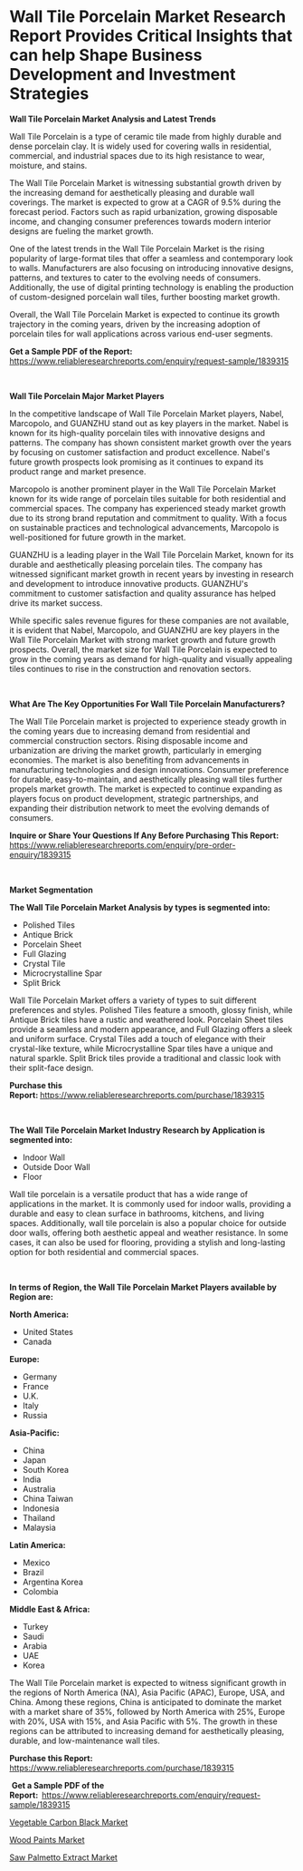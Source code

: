 <p><h1>Wall Tile Porcelain Market Research Report Provides Critical Insights that can help Shape Business Development and Investment Strategies</h1></p><p><strong>Wall Tile Porcelain Market Analysis and Latest Trends</strong></p>
<p><p>Wall Tile Porcelain is a type of ceramic tile made from highly durable and dense porcelain clay. It is widely used for covering walls in residential, commercial, and industrial spaces due to its high resistance to wear, moisture, and stains.</p><p>The Wall Tile Porcelain Market is witnessing substantial growth driven by the increasing demand for aesthetically pleasing and durable wall coverings. The market is expected to grow at a CAGR of 9.5% during the forecast period. Factors such as rapid urbanization, growing disposable income, and changing consumer preferences towards modern interior designs are fueling the market growth.</p><p>One of the latest trends in the Wall Tile Porcelain Market is the rising popularity of large-format tiles that offer a seamless and contemporary look to walls. Manufacturers are also focusing on introducing innovative designs, patterns, and textures to cater to the evolving needs of consumers. Additionally, the use of digital printing technology is enabling the production of custom-designed porcelain wall tiles, further boosting market growth.</p><p>Overall, the Wall Tile Porcelain Market is expected to continue its growth trajectory in the coming years, driven by the increasing adoption of porcelain tiles for wall applications across various end-user segments.</p></p>
<p><strong>Get a Sample PDF of the Report:&nbsp;</strong> <a href="https://www.reliableresearchreports.com/enquiry/request-sample/1839315">https://www.reliableresearchreports.com/enquiry/request-sample/1839315</a></p>
<p>&nbsp;</p>
<p><strong>Wall Tile Porcelain Major Market Players</strong></p>
<p><p>In the competitive landscape of Wall Tile Porcelain Market players, Nabel, Marcopolo, and GUANZHU stand out as key players in the market. Nabel is known for its high-quality porcelain tiles with innovative designs and patterns. The company has shown consistent market growth over the years by focusing on customer satisfaction and product excellence. Nabel's future growth prospects look promising as it continues to expand its product range and market presence.</p><p>Marcopolo is another prominent player in the Wall Tile Porcelain Market known for its wide range of porcelain tiles suitable for both residential and commercial spaces. The company has experienced steady market growth due to its strong brand reputation and commitment to quality. With a focus on sustainable practices and technological advancements, Marcopolo is well-positioned for future growth in the market.</p><p>GUANZHU is a leading player in the Wall Tile Porcelain Market, known for its durable and aesthetically pleasing porcelain tiles. The company has witnessed significant market growth in recent years by investing in research and development to introduce innovative products. GUANZHU's commitment to customer satisfaction and quality assurance has helped drive its market success.</p><p>While specific sales revenue figures for these companies are not available, it is evident that Nabel, Marcopolo, and GUANZHU are key players in the Wall Tile Porcelain Market with strong market growth and future growth prospects. Overall, the market size for Wall Tile Porcelain is expected to grow in the coming years as demand for high-quality and visually appealing tiles continues to rise in the construction and renovation sectors.</p></p>
<p>&nbsp;</p>
<p><strong>What Are The Key Opportunities For Wall Tile Porcelain Manufacturers?</strong></p>
<p><p>The Wall Tile Porcelain market is projected to experience steady growth in the coming years due to increasing demand from residential and commercial construction sectors. Rising disposable income and urbanization are driving the market growth, particularly in emerging economies. The market is also benefiting from advancements in manufacturing technologies and design innovations. Consumer preference for durable, easy-to-maintain, and aesthetically pleasing wall tiles further propels market growth. The market is expected to continue expanding as players focus on product development, strategic partnerships, and expanding their distribution network to meet the evolving demands of consumers.</p></p>
<p><strong>Inquire or Share Your Questions If Any Before Purchasing This Report:</strong> <a href="https://www.reliableresearchreports.com/enquiry/pre-order-enquiry/1839315">https://www.reliableresearchreports.com/enquiry/pre-order-enquiry/1839315</a></p>
<p>&nbsp;</p>
<p><strong>Market Segmentation</strong></p>
<p><strong>The Wall Tile Porcelain Market Analysis by types is segmented into:</strong></p>
<p><ul><li>Polished Tiles</li><li>Antique Brick</li><li>Porcelain Sheet</li><li>Full Glazing</li><li>Crystal Tile</li><li>Microcrystalline Spar</li><li>Split Brick</li></ul></p>
<p><p>Wall Tile Porcelain Market offers a variety of types to suit different preferences and styles. Polished Tiles feature a smooth, glossy finish, while Antique Brick tiles have a rustic and weathered look. Porcelain Sheet tiles provide a seamless and modern appearance, and Full Glazing offers a sleek and uniform surface. Crystal Tiles add a touch of elegance with their crystal-like texture, while Microcrystalline Spar tiles have a unique and natural sparkle. Split Brick tiles provide a traditional and classic look with their split-face design.</p></p>
<p><strong>Purchase this Report:&nbsp;</strong><a href="https://www.reliableresearchreports.com/purchase/1839315">https://www.reliableresearchreports.com/purchase/1839315</a></p>
<p>&nbsp;</p>
<p><strong>The Wall Tile Porcelain Market Industry Research by Application is segmented into:</strong></p>
<p><ul><li>Indoor Wall</li><li>Outside Door Wall</li><li>Floor</li></ul></p>
<p><p>Wall tile porcelain is a versatile product that has a wide range of applications in the market. It is commonly used for indoor walls, providing a durable and easy to clean surface in bathrooms, kitchens, and living spaces. Additionally, wall tile porcelain is also a popular choice for outside door walls, offering both aesthetic appeal and weather resistance. In some cases, it can also be used for flooring, providing a stylish and long-lasting option for both residential and commercial spaces.</p></p>
<p>&nbsp;</p>
<p><strong>In terms of Region, the Wall Tile Porcelain Market Players available by Region are:</strong></p>
<p>
    <p> <strong> North America: </strong>
        <ul>
            <li>United States</li>
            <li>Canada</li>
        </ul>
        </p> 
    <p> <strong> Europe: </strong>
        <ul>
            <li>Germany</li>
            <li>France</li>
            <li>U.K.</li>
            <li>Italy</li>
            <li>Russia</li>
        </ul>
        </p> 
    <p> <strong> Asia-Pacific: </strong>
        <ul>
            <li>China</li>
            <li>Japan</li>
            <li>South Korea</li>
            <li>India</li>
            <li>Australia</li>
            <li>China Taiwan</li>
            <li>Indonesia</li>
            <li>Thailand</li>
            <li>Malaysia</li>
        </ul>
        </p> 
    <p> <strong> Latin America: </strong>
        <ul>
            <li>Mexico</li>
            <li>Brazil</li>
            <li>Argentina Korea</li>
            <li>Colombia</li>
        </ul>
        </p> 
    <p> <strong> Middle East & Africa: </strong>
        <ul>
            <li>Turkey</li>
            <li>Saudi</li>
            <li>Arabia</li>
            <li>UAE</li>
            <li>Korea</li>
        </ul>
    </p>
    </p>
<p><p>The Wall Tile Porcelain market is expected to witness significant growth in the regions of North America (NA), Asia Pacific (APAC), Europe, USA, and China. Among these regions, China is anticipated to dominate the market with a market share of 35%, followed by North America with 25%, Europe with 20%, USA with 15%, and Asia Pacific with 5%. The growth in these regions can be attributed to increasing demand for aesthetically pleasing, durable, and low-maintenance wall tiles.</p></p>
<p><strong>Purchase this Report: </strong><a href="https://www.reliableresearchreports.com/purchase/1839315">https://www.reliableresearchreports.com/purchase/1839315</a></p>
<p>&nbsp;<strong>Get a Sample PDF of the Report:&nbsp;&nbsp;</strong><a href="https://www.reliableresearchreports.com/enquiry/request-sample/1839315">https://www.reliableresearchreports.com/enquiry/request-sample/1839315</a></p>
<p><strong></strong></p>
<p><p><a href="https://github.com/bobicer/Market-Research-Report-List-2/blob/main/vegetable-carbon-black-market.md">Vegetable Carbon Black Market</a></p><p><a href="https://github.com/seekum/Market-Research-Report-List-1/blob/main/wood-paints-market.md">Wood Paints Market</a></p><p><a href="https://github.com/timeliteaut/Market-Research-Report-List-1/blob/main/saw-palmetto-extract-market.md">Saw Palmetto Extract Market</a></p></p>